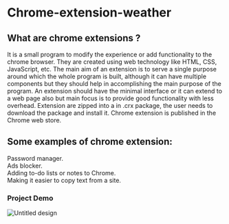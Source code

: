 # Chrome-extension-weather

## What are chrome extensions ?
It is a small program to modify the experience or add functionality to the chrome browser. They are created using web technology like HTML, CSS, JavaScript, etc.
The main aim of an extension is to serve a single purpose around which the whole program is built, although it can have multiple components but they should help in accomplishing the main purpose of the program.
An extension should have the minimal interface or it can extend to a web page also but main focus is to provide good functionality with less overhead.
Extension are zipped into a in .crx package, the user needs to download the package and install it. Chrome extension is published in the Chrome web store.

## Some examples of chrome extension:
Password manager. \
Ads blocker. \
Adding to-do lists or notes to Chrome. \
Making it easier to copy text from a site. 

### Project Demo

![Untitled design](https://github.com/vasurajan/Chrome-extension-weather/blob/master/chrome-extension-min.gif?raw=true)
